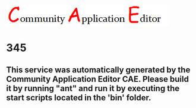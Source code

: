 ![CAE](https://github.com/PhilCAEOrg/microservice-345/blob/master/img/logo.png)  

345
===================


This service was automatically generated by the Community Application Editor CAE. Please build it by running "ant" and run it by executing the start scripts located in the 'bin' folder.
---------------
